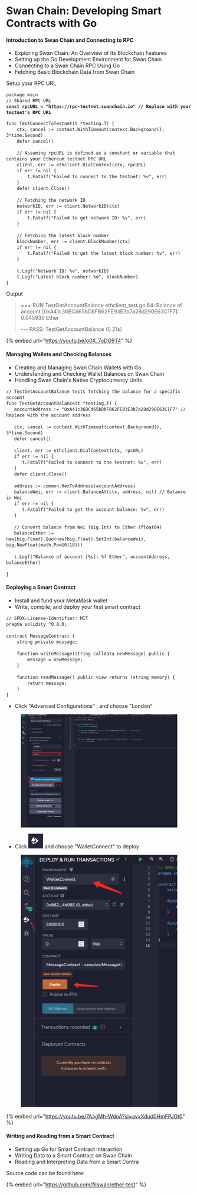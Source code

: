 # Swan Chain: Developing Smart Contracts with Go

#### &#x20;Introduction to Swan Chain and Connecting to RPC

* Exploring Swan Chain: An Overview of Its Blockchain Features
* Setting up the Go Development Environment for Swan Chain
* Connecting to a Swan Chain RPC Using Go
* Fetching Basic Blockchain Data from Swan Chain

Setup your RPC URL

<pre><code>package main
// Shared RPC URL
<strong>const rpcURL = "https://rpc-testnet.swanchain.io" // Replace with your testnet's RPC URL
</strong></code></pre>

```
func TestConnectToTestnet(t *testing.T) {
	ctx, cancel := context.WithTimeout(context.Background(), 3*time.Second)
	defer cancel()

	// Assuming rpcURL is defined as a constant or variable that contains your Ethereum testnet RPC URL
	client, err := ethclient.DialContext(ctx, rpcURL)
	if err != nil {
		t.Fatalf("Failed to connect to the testnet: %v", err)
	}
	defer client.Close()

	// Fetching the network ID
	networkID, err := client.NetworkID(ctx)
	if err != nil {
		t.Fatalf("Failed to get network ID: %v", err)
	}

	// Fetching the latest block number
	blockNumber, err := client.BlockNumber(ctx)
	if err != nil {
		t.Fatalf("Failed to get the latest block number: %v", err)
	}

	t.Logf("Network ID: %v", networkID)
	t.Logf("Latest block number: %d", blockNumber)
}
```

Output

> \=== RUN TestGetAccountBalance ethclient\_test.go:64: Balance of account \[0xA41c36BCd65bDbFB62FE93E3b7a28d290E63C1F7]: 0.045930 Ether
>
> &#x20;\--- PASS: TestGetAccountBalance (0.21s)&#x20;

{% embed url="https://youtu.be/o0X_7oDG9T4" %}

#### &#x20;Managing Wallets and Checking Balances

* Creating and Managing Swan Chain Wallets with Go
* Understanding and Checking Wallet Balances on Swan Chain
* Handling Swan Chain's Native Cryptocurrency Units

```
// TestGetAccountBalance tests fetching the balance for a specific account
func TestGetAccountBalance(t *testing.T) {
   accountAddress := "0xA41c36BCd65bDbFB62FE93E3b7a28d290E63C1F7" // Replace with the account address

   ctx, cancel := context.WithTimeout(context.Background(), 3*time.Second)
   defer cancel()

   client, err := ethclient.DialContext(ctx, rpcURL)
   if err != nil {
      t.Fatalf("Failed to connect to the testnet: %v", err)
   }
   defer client.Close()

   address := common.HexToAddress(accountAddress)
   balanceWei, err := client.BalanceAt(ctx, address, nil) // Balance in Wei
   if err != nil {
      t.Fatalf("Failed to get the account balance: %v", err)
   }

   // Convert balance from Wei (big.Int) to Ether (float64)
   balanceEther := new(big.Float).Quo(new(big.Float).SetInt(balanceWei), big.NewFloat(math.Pow10(18)))

   t.Logf("Balance of account [%s]: %f Ether", accountAddress, balanceEther)

}
```

####

#### Deploying a Smart Contract

* Install and fund your MetaMask wallet
* Write, compile, and deploy your first smart contract

```
// SPDX-License-Identifier: MIT
pragma solidity ^0.8.0;

contract MessageContract {
    string private message;

    function writeMessage(string calldata newMessage) public {
        message = newMessage;
    }

    function readMessage() public view returns (string memory) {
        return message;
    }
}
```

* Click "Advanced Configurations" , and choose "London"

<figure><img src="../../.gitbook/assets/image.png" alt=""><figcaption></figcaption></figure>

* Click ![](<../../.gitbook/assets/image (2).png>) and choose "WalletConnect" to deploy&#x20;

<figure><img src="../../.gitbook/assets/image (1).png" alt=""><figcaption></figcaption></figure>

{% embed url="https://youtu.be/7AagMh-WdoA?si=avxXdud0HmFPJGt0" %}

#### Writing and Reading from a Smart Contract

* Setting up Go for Smart Contract Interaction
* Writing Data to a Smart Contract on Swan Chain
* Reading and Interpreting Data from a Smart Contra



Source code can be found here:

{% embed url="https://github.com/filswan/ether-test" %}
